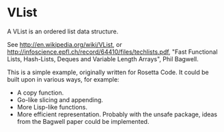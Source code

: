 VList
=====
A VList is an ordered list data structure.

See http://en.wikipedia.org/wiki/VList, or
http://infoscience.epfl.ch/record/64410/files/techlists.pdf,
"Fast Functional Lists, Hash-Lists, Deques and Variable Length Arrays",
Phil Bagwell.

This is a simple example, originally written for Rosetta Code.  It could be built upon in various ways, for example:
- A copy function.
- Go-like slicing and appending.
- More Lisp-like functions.
- More efficient representation.  Probably with the unsafe package, ideas from the Bagwell paper could be implemented.
